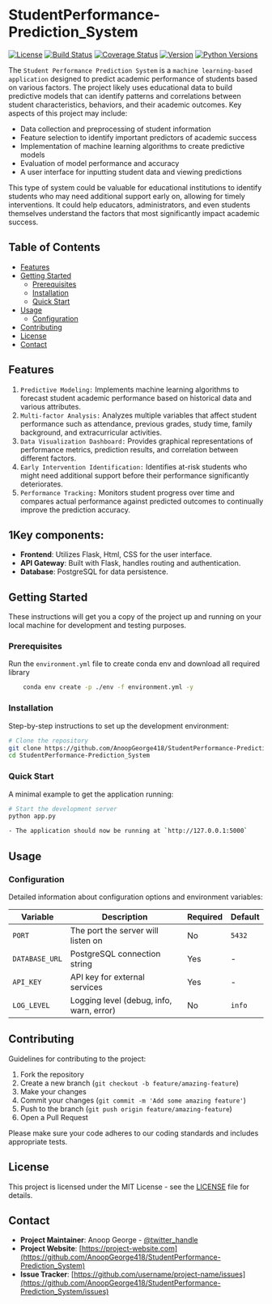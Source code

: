 # StudentPerformance-Prediction_System

[![License](https://img.shields.io/badge/License-MIT-blue.svg)](LICENSE)
[![Build Status](https://img.shields.io/travis/username/project-name/main.svg)](https://travis-ci.org/username/project-name)
[![Coverage Status](https://img.shields.io/codecov/c/github/username/project-name/main.svg)](https://codecov.io/github/username/project-name)
[![Version](https://img.shields.io/pypi/v/project-name.svg)](https://pypi.org/project/project-name/)
[![Python Versions](https://img.shields.io/pypi/pyversions/project-name.svg)](https://pypi.org/project/project-name/)

The `Student Performance Prediction System` is a `machine learning-based application` designed to predict academic performance of students based on various factors. The project likely uses educational data to build predictive models that can identify patterns and correlations between student characteristics, behaviors, and their academic outcomes.
Key aspects of this project may include:

- Data collection and preprocessing of student information
- Feature selection to identify important predictors of academic success
- Implementation of machine learning algorithms to create predictive models
- Evaluation of model performance and accuracy
- A user interface for inputting student data and viewing predictions

This type of system could be valuable for educational institutions to identify students who may need additional support early on, allowing for timely interventions. It could help educators, administrators, and even students themselves understand the factors that most significantly impact academic success.

## Table of Contents

- [Features](#features)
- [Getting Started](#getting-started)
  - [Prerequisites](#prerequisites)
  - [Installation](#installation)
  - [Quick Start](#quick-start)
- [Usage](#usage)
  - [Configuration](#configuration)
- [Contributing](#contributing)
- [License](#license)
- [Contact](#contact)

## Features

1. `Predictive Modeling:` Implements machine learning algorithms to forecast student academic performance based on historical data and various attributes.
2. `Multi-factor Analysis:` Analyzes multiple variables that affect student performance such as attendance, previous grades, study time, family background, and extracurricular activities.
3. `Data Visualization Dashboard:` Provides graphical representations of performance metrics, prediction results, and correlation between different factors.
4. `Early Intervention Identification:` Identifies at-risk students who might need additional support before their performance significantly deteriorates.
5. `Performance Tracking:` Monitors student progress over time and compares actual performance against predicted outcomes to continually improve the prediction accuracy.


## 1Key components:
- **Frontend**: Utilizes Flask, Html, CSS for the user interface.
- **API Gateway**: Built with Flask, handles routing and authentication.
- **Database**: PostgreSQL for data persistence.

## Getting Started

These instructions will get you a copy of the project up and running on your local machine for development and testing purposes.

### Prerequisites
Run the `environment.yml` file to create conda env and download all required library

```bash
    conda env create -p ./env -f environment.yml -y
```

### Installation

Step-by-step instructions to set up the development environment:

```bash
# Clone the repository
git clone https://github.com/AnoopGeorge418/StudentPerformance-Prediction_System
cd StudentPerformance-Prediction_System
```

### Quick Start

A minimal example to get the application running:

```bash
# Start the development server
python app.py

- The application should now be running at `http://127.0.0.1:5000`
```

## Usage

### Configuration

Detailed information about configuration options and environment variables:

| Variable | Description | Required | Default |
|----------|-------------|----------|---------|
| `PORT` | The port the server will listen on | No | `5432` |
| `DATABASE_URL` | PostgreSQL connection string | Yes | - |
| `API_KEY` | API key for external services | Yes | - |
| `LOG_LEVEL` | Logging level (debug, info, warn, error) | No | `info` |

## Contributing

Guidelines for contributing to the project:

1. Fork the repository
2. Create a new branch (`git checkout -b feature/amazing-feature`)
3. Make your changes
4. Commit your changes (`git commit -m 'Add some amazing feature'`)
5. Push to the branch (`git push origin feature/amazing-feature`)
6. Open a Pull Request

Please make sure your code adheres to our coding standards and includes appropriate tests.

## License

This project is licensed under the MIT License - see the [LICENSE](LICENSE) file for details.

## Contact

- **Project Maintainer**: Anoop George - [@twitter_handle](https://x.com/Anoopgeorg_)
- **Project Website**: [https://project-website.com](https://github.com/AnoopGeorge418/StudentPerformance-Prediction_System)
- **Issue Tracker**: [https://github.com/username/project-name/issues](https://github.com/AnoopGeorge418/StudentPerformance-Prediction_System/issues)
